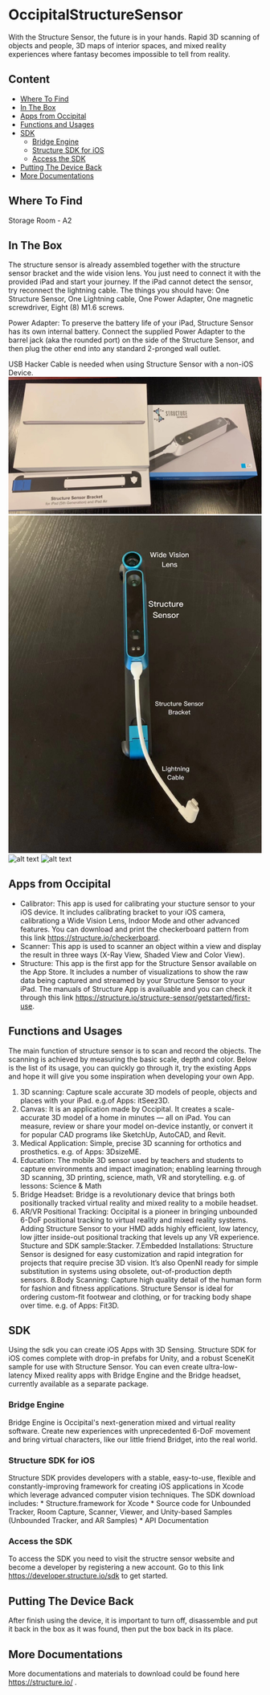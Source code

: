 # OccipitalStructureSensor
With the Structure Sensor, the future is in your hands. Rapid 3D scanning of objects and people, 3D maps of interior spaces, and mixed reality experiences where fantasy becomes impossible to tell from reality.

## Content

* [Where To Find](#where-to-find)
* [In The Box](#in-the-box)
* [Apps from Occipital](#apps-from-occipital)
* [Functions and Usages](#functions-and-Usages)
* [SDK](#sdk)
  * [Bridge Engine](#bridge-engine)
  * [Structure SDK for iOS](#structure-sdk-for-ios)
  * [Access the SDK](#access-the-sdk)
* [Putting The Device Back](#putting-the-device-back)
* [More Documentations](more-documentations)

## Where To Find
Storage Room - A2

## In The Box
The structure sensor is already assembled together with the structure sensor bracket and the wide vision lens. You just need to connect it with the provided iPad and start your journey. If the iPad cannot detect the sensor, try reconnect the lightning cable.
The things you should have: One Structure Sensor, One Lightning cable, One Power Adapter, One magnetic screwdriver, Eight (8) M1.6 screws.

Power Adapter: To preserve the battery life of your iPad, Structure Sensor has its own internal battery. Connect the supplied Power Adapter to the barrel jack (aka the rounded port) on the side of the Structure Sensor, and then plug the other end into any standard 2-pronged wall outlet.

USB Hacker Cable is needed when using Structure Sensor with a non-iOS Device.
![alt text](images/boxes.jpg)
![alt text](images/structure_sensor.jpg)
![alt text](image/assembly.jpg)
![alt text](image/everything.jpg)

## Apps from Occipital
* Calibrator: This app is used for calibrating your stucture sensor to your iOS device. It includes calibrating bracket to your iOS camera, calibrationg a Wide Vision Lens, Indoor Mode and other advanced features. You can download and print the checkerboard pattern from this link https://structure.io/checkerboard.
* Scanner: This app is used to scanner an object within a view and display the result in three ways (X-Ray View, Shaded View and Color View).
* Structure: This app is the first app for the Structure Sensor available on the App Store. It includes a number of visualizations to show the raw data being captured and streamed by your Structure Sensor to your iPad. The manuals of Structure App is availuable and you can check it through this link https://structure.io/structure-sensor/getstarted/first-use.

## Functions and Usages
The main function of structure sensor is to scan and record the objects. The scanning is achieved by measuring the basic scale, depth and color. Below is the list of its usage, you can quickly go through it, try the existing Apps and hope it will give you some inspiration when developing your own App. 
1. 3D scanning: Capture scale accurate 3D models of people, objects and places with your iPad. e.g.of Apps: itSeez3D.
2. Canvas: It is an application made by Occipital. It creates a scale-accurate 3D model of a home in minutes — all on iPad. You can measure, review or share your model on-device instantly, or convert it for popular CAD programs like SketchUp, AutoCAD, and Revit.
3. Medical Application: Simple, precise 3D scanning for orthotics and prosthetics. e.g. of Apps: 3DsizeME.
4. Education: The mobile 3D sensor used by teachers and students to capture environments and impact imagination; enabling learning through 3D scanning, 3D printing, science, math, VR and storytelling. e.g. of lessons: Science & Math
5. Bridge Headset: Bridge is a revolutionary device that brings both positionally tracked virtual reality and mixed reality to a mobile headset. 
6. AR/VR Positional Tracking: Occipital is a pioneer in bringing unbounded 6-DoF positional tracking to virtual reality and mixed reality systems. Adding Structure Sensor to your HMD adds highly efficient, low latency, low jitter inside-out positional tracking that levels up any VR experience. Stucture and SDK sample:Stacker.
7.Embedded Installations: Structure Sensor is designed for easy customization and rapid integration for projects that require precise 3D vision. It’s also OpenNI ready for simple substitution in systems using obsolete, out-of-production depth sensors.
8.Body Scanning: Capture high quality detail of the human form for fashion and fitness applications. Structure Sensor is ideal for ordering custom-fit footwear and clothing, or for tracking body shape over time. e.g. of Apps: Fit3D.


## SDK

Using the sdk you can create iOS Apps with 3D Sensing. Structure SDK for iOS comes complete with drop-in prefabs for Unity, and a robust SceneKit sample for use with Structure Sensor. You can even create ultra-low-latency Mixed reality apps with Bridge Engine and the Bridge headset, currently available as a separate package.

### Bridge Engine
Bridge Engine is Occipital's next-generation mixed and virtual reality software. Create new experiences with unprecedented 6-DoF movement and bring virtual characters, like our little friend Bridget, into the real world.

### Structure SDK for iOS
Structure SDK provides developers with a stable, easy-to-use, flexible and constantly-improving framework for creating iOS applications in Xcode which leverage advanced computer vision techniques. The SDK download includes:
    * Structure.framework for Xcode 
    * Source code for Unbounded Tracker, Room Capture, Scanner, Viewer, and Unity-based Samples (Unbounded Tracker, and AR Samples)
    * API Documentation

### Access the SDK
To access the SDK you need to visit the structre sensor website and become a developer by registering a new account. Go to this link https://developer.structure.io/sdk to get started. 

## Putting The Device Back
After finish using the device, it is important to turn off, disassemble and put it back in the box as it was found, then put the box back in its place.

## More Documentations
More documentations and materials to download could be found here https://structure.io/ .
